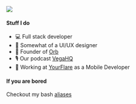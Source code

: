 ![](https://img-9gag-fun.9cache.com/photo/aGppMn5_460s.jpg)

#### Stuff I do
- 💻 Full stack developer
- 🎨 Somewhat of a UI/UX designer 
- 🏢 Founder of [Orb](https://orb.si)
- 🎙️ Our podcast [VegaHQ](https://vegahq.com)
- 📱 Working at [YourFlare](https://yourflare.io/en) as a Mobile Developer

#### If you are bored
Checkout my bash [aliases](https://github.com/gapidobri/gapidobri/blob/main/aliases.sh)
